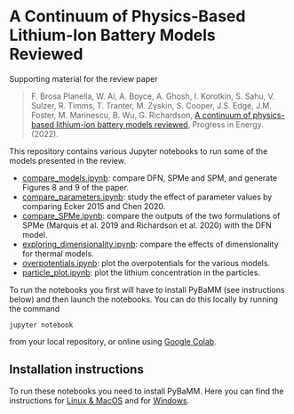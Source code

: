 # A Continuum of Physics-Based Lithium-Ion Battery Models Reviewed
Supporting material for the review paper

> F. Brosa Planella, W. Ai, A. Boyce, A. Ghosh, I. Korotkin, S. Sahu, V. Sulzer, R. Timms, T. Tranter, M. Zyskin, S. Cooper, J.S. Edge, J.M. Foster, M. Marinescu, B. Wu, G. Richardson, [A continuum of physics-based lithium-ion battery models reviewed](https://doi.org/10.1088/2516-1083/ac7d31), Progress in Energy. (2022).

This repository contains various Jupyter notebooks to run some of the models presented in the review.

* [compare_models.ipynb](compare_models.ipynb): compare DFN, SPMe and SPM, and generate Figures 8 and 9 of the paper.
* [compare_parameters.ipynb](compare_parameters.ipynb): study the effect of parameter values by comparing Ecker 2015 and Chen 2020.
* [compare_SPMe.ipynb](compare_SPMe.ipynb): compare the outputs of the two formulations of SPMe (Marquis et al. 2019 and Richardson et al. 2020) with the DFN model.
* [exploring_dimensionality.ipynb](exploring_dimensionality.ipynb): compare the effects of dimensionality for thermal models.
* [overpotentials.ipynb](overpotentials.ipynb): plot the overpotentials for the various models.
* [particle_plot.ipynb](particle_plot.ipynb): plot the lithium concentration in the particles.

To run the notebooks you first will have to install PyBaMM (see instructions below) and then launch the notebooks. You can do this locally by running the command
```
jupyter notebook
```
from your local repository, or online using [Google Colab](https://colab.research.google.com/github/FaradayInstitution/continuum-model-review/blob/main/).

## Installation instructions
To run these notebooks you need to install PyBaMM. Here you can find the instructions for [Linux & MacOS](https://pybamm.readthedocs.io/en/latest/install/GNU-linux.html) and for [Windows](https://pybamm.readthedocs.io/en/latest/install/windows.html).

